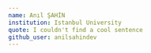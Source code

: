 ```yaml
---
name: Anıl ŞAHİN
institution: Istanbul University
quote: I couldn't find a cool sentence
github_user: anilsahindev
---
```

